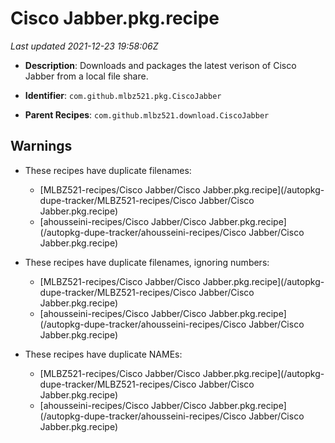 # Cisco Jabber.pkg.recipe

_Last updated 2021-12-23 19:58:06Z_

- **Description**: Downloads and packages the latest verison of Cisco Jabber from a local file share.

- **Identifier**: `com.github.mlbz521.pkg.CiscoJabber`

- **Parent Recipes**: `com.github.mlbz521.download.CiscoJabber`

## Warnings

- These recipes have duplicate filenames:
    - [MLBZ521-recipes/Cisco Jabber/Cisco Jabber.pkg.recipe](/autopkg-dupe-tracker/MLBZ521-recipes/Cisco Jabber/Cisco Jabber.pkg.recipe)
    - [ahousseini-recipes/Cisco Jabber/Cisco Jabber.pkg.recipe](/autopkg-dupe-tracker/ahousseini-recipes/Cisco Jabber/Cisco Jabber.pkg.recipe)

- These recipes have duplicate filenames, ignoring numbers:
    - [MLBZ521-recipes/Cisco Jabber/Cisco Jabber.pkg.recipe](/autopkg-dupe-tracker/MLBZ521-recipes/Cisco Jabber/Cisco Jabber.pkg.recipe)
    - [ahousseini-recipes/Cisco Jabber/Cisco Jabber.pkg.recipe](/autopkg-dupe-tracker/ahousseini-recipes/Cisco Jabber/Cisco Jabber.pkg.recipe)

- These recipes have duplicate NAMEs:
    - [MLBZ521-recipes/Cisco Jabber/Cisco Jabber.pkg.recipe](/autopkg-dupe-tracker/MLBZ521-recipes/Cisco Jabber/Cisco Jabber.pkg.recipe)
    - [ahousseini-recipes/Cisco Jabber/Cisco Jabber.pkg.recipe](/autopkg-dupe-tracker/ahousseini-recipes/Cisco Jabber/Cisco Jabber.pkg.recipe)